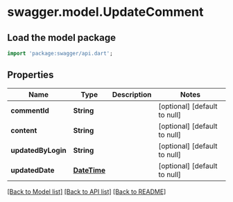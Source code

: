 # swagger.model.UpdateComment

## Load the model package
```dart
import 'package:swagger/api.dart';
```

## Properties
Name | Type | Description | Notes
------------ | ------------- | ------------- | -------------
**commentId** | **String** |  | [optional] [default to null]
**content** | **String** |  | [optional] [default to null]
**updatedByLogin** | **String** |  | [optional] [default to null]
**updatedDate** | [**DateTime**](DateTime.md) |  | [optional] [default to null]

[[Back to Model list]](../README.md#documentation-for-models) [[Back to API list]](../README.md#documentation-for-api-endpoints) [[Back to README]](../README.md)


